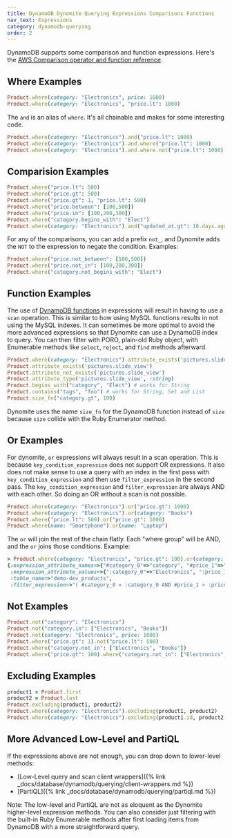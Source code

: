 ```yaml
---
title: DynamoDB Dynomite Querying Expressions Comparisons Functions
nav_text: Expressions
category: dynamodb-querying
order: 2
---
```


DynamoDB supports some comparison and function expressions. Here's the [AWS Comparison operator and function reference](https://docs.aws.amazon.com/amazondynamodb/latest/developerguide/Expressions.OperatorsAndFunctions.html).

## Where Examples

```ruby
Product.where(category: "Electronics", price: 1000)
Product.where(category: "Electronics", "price.lt": 1000)
```

The `and` is an alias of `where`. It's all chainable and makes for some interesting code.

```ruby
Product.where(category: "Electronics").and("price.lt": 1000)
Product.where(category: "Electronics").and.where("price.lt": 1000)
Product.where(category: "Electronics").and.where.not("price.lt": 1000)
```

## Comparision Examples

```ruby
Product.where("price.lt": 500)
Product.where("price.gt": 500)
Product.where("price.gt": 1, "price.lt": 500)
Product.where("price.between": [100,500])
Product.where("price.in": [100,200,300])
Product.where("category.begins_with": "Elect")
Product.where(category: "Electronics").and("updated_at.gt": 10.days.ago)
```

For any of the comparisons, you can add a prefix `not_`, and Dynomite adds the `NOT` to the expression to negate the condition. Examples:

```ruby
Product.where("price.not_between": [100,500])
Product.where("price.not_in": [100,200,300])
Product.where("category.not_begins_with": "Elect")
```
## Function Examples

The use of [DynamoDB functions](https://docs.aws.amazon.com/amazondynamodb/latest/developerguide/Expressions.OperatorsAndFunctions.html#Expressions.OperatorsAndFunctions.Functions) in expressions will result in having to use a `scan` operation. This is similar to how using MySQL functions results in not using the MySQL indexes. It can sometimes be more optimal to avoid the more advanced expressions so that Dynomite can use a DynamoDB index to query. You can then filter with PORO, plain-old Ruby object, with  Enumerable methods like `select`, `reject`, and `find` methods afterward.


```ruby
Product.where(category: "Electronics").attribute_exists('pictures.slide_view')
Product.attribute_exists('pictures.slide_view')
Product.attribute_not_exists('pictures.slide_view')
Product.attribute_type('pictures.slide_view', :string)
Product.begins_with("category", "Elect") # works for String
Product.contains("tags", "foo") # works for String, Set and List
Product.size_fn("category.gt", 100)
```

Dynomite uses the name `size_fn` for the DynamoDB function instead of `size` because `size` collide with the Ruby Enumerator method.

## Or Examples

For dynomite, `or` expressions will always result in a scan operation. This is because `key_condition_expression` does not support OR expressions. It also does not make sense to use a query with an index in the first pass with `key_condition_expression` and then use `filter_expression` in the second pass. The `key_condition_expression` and `filter_expression` are always AND with each other. So doing an OR without a scan is not possible.

```ruby
Product.where(category: "Electronics").or("price.gt": 1000)
Product.where(category: "Electronics").or(category: "Books")
Product.where("price.lt": 500).or("price.gt": 1000)
Product.where(name: "Smartphone").or(name: "Laptop")
```

The `or` will join the rest of the chain flatly. Each "where group" will be AND, and the `or` joins those conditions. Example:

```ruby
> Product.where(category: "Electronics", "price.gt": 100).or(category: "Books", "price.gt": 10).to_params
{:expression_attribute_names=>{"#category_0"=>"category", "#price_1"=>"price", "#category_2"=>"category", "#price_3"=>"price"},
 :expression_attribute_values=>{":category_0"=>"Electronics", ":price_1"=>100, ":category_2"=>"Books", ":price_3"=>10},
 :table_name=>"demo-dev_products",
 :filter_expression=>"( #category_0 = :category_0 AND #price_1 > :price_1 ) OR ( #category_2 = :category_2 AND #price_3 > :price_3 )"}
```

## Not Examples

```ruby
Product.not("category": "Electronics")
Product.not("category.in": ["Electronics", "Books"])
Product.not(category: "Electronics", price: 1000)
Product.where("price.gt": 1).not("price.lt": 500)
Product.where("category.not_in": ["Electronics", "Books"])
Product.where("price.gt": 100).where("category.not_in": ["Electronics", "Books"])
```

## Excluding Examples

```ruby
product1 = Product.first
product2 = Product.last
Product.excluding(product1, product2)
Product.where(category: "Electronics").excluding(product1, product2)
Product.where(category: "Electronics").excluding(product1.id, product2.id)
```

## More Advanced Low-Level and PartiQL

If the expressions above are not enough, you can drop down to lower-level methods:

* [Low-Level query and scan client wrappers]({% link _docs/database/dynamodb/querying/client-wrappers.md %})
* [PartiQL]({% link _docs/database/dynamodb/querying/partiql.md %})

Note: The low-level and PartiQL are not as eloquent as the Dynomite higher-level expression methods. You can also consider just filtering with the built-in Ruby Enumerable methods after first loading items from DynamoDB with a more straightforward query.